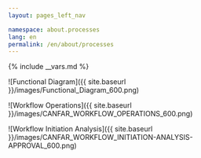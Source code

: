 ```yaml
---
layout: pages_left_nav

namespace: about.processes
lang: en
permalink: /en/about/processes
---
```


{% include __vars.md %}

<!-- Content start -->

![Functional Diagram]({{ site.baseurl }}/images/Functional_Diagram_600.png)


![Workflow Operations]({{ site.baseurl }}/images/CANFAR_WORKFLOW_OPERATIONS_600.png)

![Workflow Initiation Analysis]({{ site.baseurl }}/images/CANFAR_WORKFLOW_INITIATION-ANALYSIS-APPROVAL_600.png)

<!-- Content end -->
